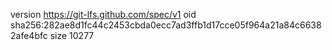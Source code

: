 version https://git-lfs.github.com/spec/v1
oid sha256:282ae8d1fc44c2453cbda0ecc7ad3ffb1d17cce05f964a21a84c66382afe4bfc
size 10277
